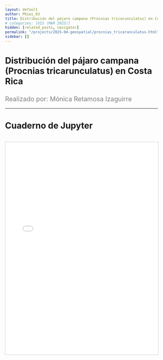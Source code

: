 ```yaml
---
layout: default
author: PKiwi_03
title: Distribución del pájaro campana (Procnias tricarunculatus) en Costa Rica
# categories: [GIS (MAR 2025)]
hidden: [related_posts, navigator]
permalink: "/projects/2025-04-geospatial/procnias_tricarunculatus.html"
sidebar: []
---
```


# Distribución del pájaro campana (Procnias tricarunculatus) en Costa Rica

<h2 style="color: gray; font-weight: normal;">
Realizado por: Mónica Retamosa Izaguirre 
</h2>

---

# Cuaderno de Jupyter
<br>

<iframe 
    src="/assets/html/2025-04-geospatial/monica_retamosa.html" 
    width="100%" 
    height="700" 
    style="border: 1px solid #ccc;"
></iframe>